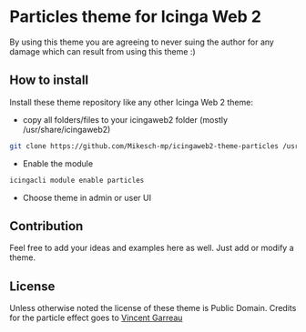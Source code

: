 # Particles theme for Icinga Web 2

By using this theme you are agreeing to never suing the author for any damage which can result from using this theme :)

## How to install

Install these theme repository like any other Icinga Web 2 theme:

* copy all folders/files to your icingaweb2 folder (mostly /usr/share/icingaweb2)
    
```bash
git clone https://github.com/Mikesch-mp/icingaweb2-theme-particles /usr/share/icingaweb2/modules/particles
```
* Enable the module
```bash
icingacli module enable particles
```

* Choose theme in admin or user UI

## Contribution

Feel free to add your ideas and examples here as well. Just add or modify a theme.

## License

Unless otherwise noted the license of these theme is Public Domain.
Credits for the particle effect goes to [Vincent Garreau](https://github.com/VincentGarreau/particles.js)

